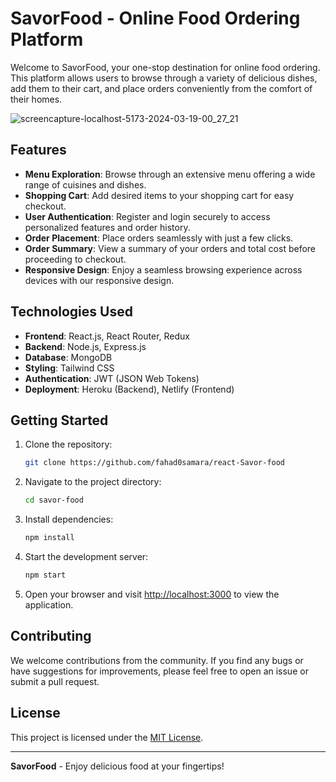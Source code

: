 
# SavorFood - Online Food Ordering Platform

Welcome to SavorFood, your one-stop destination for online food ordering. This platform allows users to browse through a variety of delicious dishes, add them to their cart, and place orders conveniently from the comfort of their homes.


![screencapture-localhost-5173-2024-03-19-00_27_21](https://github.com/fahad0samara/react-Savor-food/assets/90055525/70fb2528-3547-49ed-b9df-a4fb89a0a047)

## Features

- **Menu Exploration**: Browse through an extensive menu offering a wide range of cuisines and dishes.
- **Shopping Cart**: Add desired items to your shopping cart for easy checkout.
- **User Authentication**: Register and login securely to access personalized features and order history.
- **Order Placement**: Place orders seamlessly with just a few clicks.
- **Order Summary**: View a summary of your orders and total cost before proceeding to checkout.
- **Responsive Design**: Enjoy a seamless browsing experience across devices with our responsive design.

## Technologies Used

- **Frontend**: React.js, React Router, Redux
- **Backend**: Node.js, Express.js
- **Database**: MongoDB
- **Styling**: Tailwind CSS
- **Authentication**: JWT (JSON Web Tokens)
- **Deployment**: Heroku (Backend), Netlify (Frontend)

## Getting Started

1. Clone the repository:

   ```bash
   git clone https://github.com/fahad0samara/react-Savor-food
   ```

2. Navigate to the project directory:

   ```bash
   cd savor-food
   ```

3. Install dependencies:

   ```bash
   npm install
   ```

4. Start the development server:

   ```bash
   npm start
   ```

5. Open your browser and visit [http://localhost:3000](http://localhost:3000) to view the application.

## Contributing

We welcome contributions from the community. If you find any bugs or have suggestions for improvements, please feel free to open an issue or submit a pull request.

## License

This project is licensed under the [MIT License](LICENSE).

---

**SavorFood** - Enjoy delicious food at your fingertips!
```


